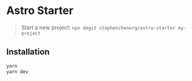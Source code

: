 # Astro Starter

> Start a new project: `npx degit stephenchenorg/astro-starter my-project`

## Installation

```bash
yarn
yarn dev
```
